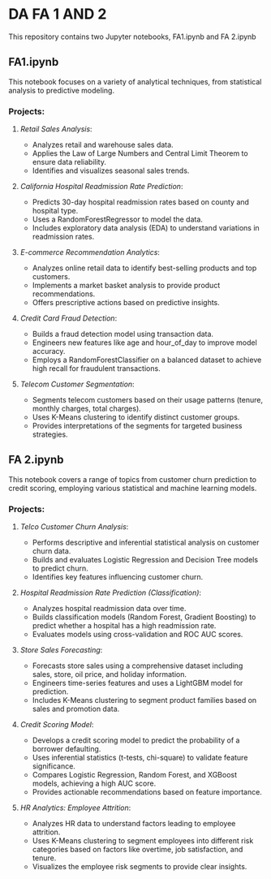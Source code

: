 # DA FA 1 AND 2 

This repository contains two Jupyter notebooks, FA1.ipynb and FA 2.ipynb

## FA1.ipynb

This notebook focuses on a variety of analytical techniques, from statistical analysis to predictive modeling.

### Projects:

1.  *Retail Sales Analysis*:
    *   Analyzes retail and warehouse sales data.
    *   Applies the Law of Large Numbers and Central Limit Theorem to ensure data reliability.
    *   Identifies and visualizes seasonal sales trends.

2.  *California Hospital Readmission Rate Prediction*:
    *   Predicts 30-day hospital readmission rates based on county and hospital type.
    *   Uses a RandomForestRegressor to model the data.
    *   Includes exploratory data analysis (EDA) to understand variations in readmission rates.

3.  *E-commerce Recommendation Analytics*:
    *   Analyzes online retail data to identify best-selling products and top customers.
    *   Implements a market basket analysis to provide product recommendations.
    *   Offers prescriptive actions based on predictive insights.

4.  *Credit Card Fraud Detection*:
    *   Builds a fraud detection model using transaction data.
    *   Engineers new features like age and hour_of_day to improve model accuracy.
    *   Employs a RandomForestClassifier on a balanced dataset to achieve high recall for fraudulent transactions.

5.  *Telecom Customer Segmentation*:
    *   Segments telecom customers based on their usage patterns (tenure, monthly charges, total charges).
    *   Uses K-Means clustering to identify distinct customer groups.
    *   Provides interpretations of the segments for targeted business strategies.

## FA 2.ipynb

This notebook covers a range of topics from customer churn prediction to credit scoring, employing various statistical and machine learning models.

### Projects:

1.  *Telco Customer Churn Analysis*:
    *   Performs descriptive and inferential statistical analysis on customer churn data.
    *   Builds and evaluates Logistic Regression and Decision Tree models to predict churn.
    *   Identifies key features influencing customer churn.

2.  *Hospital Readmission Rate Prediction (Classification)*:
    *   Analyzes hospital readmission data over time.
    *   Builds classification models (Random Forest, Gradient Boosting) to predict whether a hospital has a high readmission rate.
    *   Evaluates models using cross-validation and ROC AUC scores.

3.  *Store Sales Forecasting*:
    *   Forecasts store sales using a comprehensive dataset including sales, store, oil price, and holiday information.
    *   Engineers time-series features and uses a LightGBM model for prediction.
    *   Includes K-Means clustering to segment product families based on sales and promotion data.

4.  *Credit Scoring Model*:
    *   Develops a credit scoring model to predict the probability of a borrower defaulting.
    *   Uses inferential statistics (t-tests, chi-square) to validate feature significance.
    *   Compares Logistic Regression, Random Forest, and XGBoost models, achieving a high AUC score.
    *   Provides actionable recommendations based on feature importance.

5.  *HR Analytics: Employee Attrition*:
    *   Analyzes HR data to understand factors leading to employee attrition.
    *   Uses K-Means clustering to segment employees into different risk categories based on factors like overtime, job satisfaction, and tenure.
    *   Visualizes the employee risk segments to provide clear insights.
